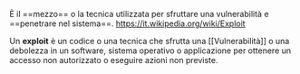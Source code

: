 È il ==mezzo== o la tecnica utilizzata per sfruttare una vulnerabilità e ==penetrare nel sistema==.
https://it.wikipedia.org/wiki/Exploit

Un **exploit** è un codice o una tecnica che sfrutta una [[Vulnerabilità]] o una debolezza in un software, sistema operativo o applicazione per ottenere un accesso non autorizzato o eseguire azioni non previste.
